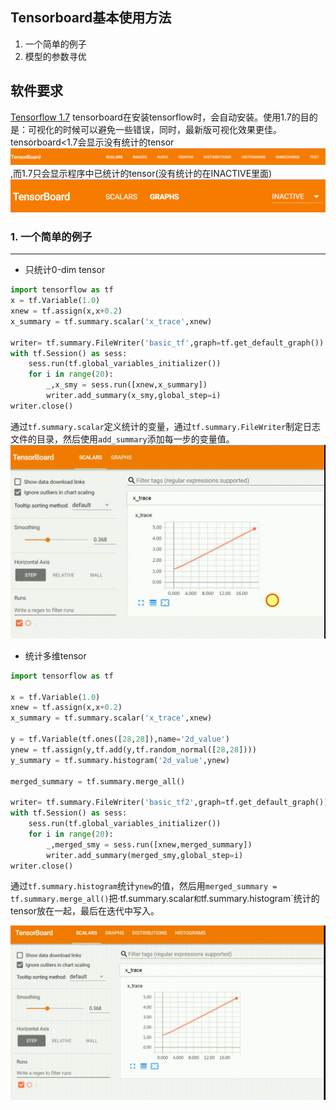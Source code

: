 Tensorboard基本使用方法
-------------------------
1. 一个简单的例子
2. 模型的参数寻优

软件要求
-----------------------
[Tensorflow 1.7](https://www.tensorflow.org/install/?hl=zh-cn) tensorboard在安装tensorflow时，会自动安装。使用1.7的目的是：可视化的时候可以避免一些错误，同时，最新版可视化效果更佳。
tensorboard<1.7会显示没有统计的tensor![](https://github.com/zhouqp631/tensorboard_basic_usage/blob/master/files/tfless17.png),而1.7只会显示程序中已统计的tensor(没有统计的在INACTIVE里面)
![](https://github.com/zhouqp631/tensorboard_basic_usage/blob/master/files/tf17.png)



### 1. 一个简单的例子
-------------------------
* 只统计0-dim tensor
```python
import tensorflow as tf
x = tf.Variable(1.0)
xnew = tf.assign(x,x+0.2)
x_summary = tf.summary.scalar('x_trace',xnew)

writer= tf.summary.FileWriter('basic_tf',graph=tf.get_default_graph())
with tf.Session() as sess:
    sess.run(tf.global_variables_initializer())
    for i in range(20):
        _,x_smy = sess.run([xnew,x_summary])
        writer.add_summary(x_smy,global_step=i)
writer.close()
```
通过`tf.summary.scalar`定义统计的变量，通过`tf.summary.FileWriter`制定日志文件的目录，然后使用`add_summary`添加每一步的变量值。
![结果为](https://github.com/zhouqp631/tensorboard_basic_usage/blob/master/files/basic_tf.gif)

* 统计多维tensor
```python
import tensorflow as tf

x = tf.Variable(1.0)
xnew = tf.assign(x,x+0.2)
x_summary = tf.summary.scalar('x_trace',xnew)

y = tf.Variable(tf.ones([28,28]),name='2d_value')
ynew = tf.assign(y,tf.add(y,tf.random_normal([28,28])))
y_summary = tf.summary.histogram('2d_value',ynew)

merged_summary = tf.summary.merge_all()

writer= tf.summary.FileWriter('basic_tf2',graph=tf.get_default_graph())
with tf.Session() as sess:
    sess.run(tf.global_variables_initializer())
    for i in range(20):
        _,merged_smy = sess.run([xnew,merged_summary])
        writer.add_summary(merged_smy,global_step=i)
writer.close()
```
通过`tf.summary.histogram`统计`ynew`的值，然后用`merged_summary = tf.summary.merge_all()`把·tf.summary.scalar`和`tf.summary.histogram`统计的tensor放在一起，最后在迭代中写入。

![结果为](https://github.com/zhouqp631/tensorboard_basic_usage/blob/master/files/tf_basic2.gif)